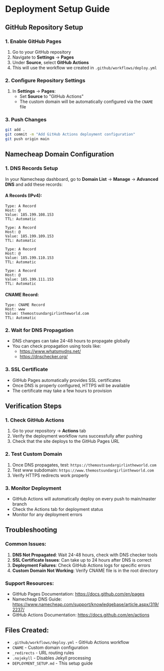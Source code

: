 # Deployment Setup Guide

## GitHub Repository Setup

### 1. Enable GitHub Pages
1. Go to your GitHub repository
2. Navigate to **Settings** → **Pages**
3. Under **Source**, select **GitHub Actions**
4. This will use the workflow we created in `.github/workflows/deploy.yml`

### 2. Configure Repository Settings
1. In **Settings** → **Pages**:
   - Set **Source** to "GitHub Actions"
   - The custom domain will be automatically configured via the `CNAME` file

### 3. Push Changes
```bash
git add .
git commit -m "Add GitHub Actions deployment configuration"
git push origin main
```

## Namecheap Domain Configuration

### 1. DNS Records Setup
In your Namecheap dashboard, go to **Domain List** → **Manage** → **Advanced DNS** and add these records:

#### A Records (IPv4):
```
Type: A Record
Host: @
Value: 185.199.108.153
TTL: Automatic

Type: A Record  
Host: @
Value: 185.199.109.153
TTL: Automatic

Type: A Record
Host: @
Value: 185.199.110.153
TTL: Automatic

Type: A Record
Host: @
Value: 185.199.111.153
TTL: Automatic
```

#### CNAME Record:
```
Type: CNAME Record
Host: www
Value: themostsundargirlintheworld.com
TTL: Automatic
```

### 2. Wait for DNS Propagation
- DNS changes can take 24-48 hours to propagate globally
- You can check propagation using tools like:
  - https://www.whatsmydns.net/
  - https://dnschecker.org/

### 3. SSL Certificate
- GitHub Pages automatically provides SSL certificates
- Once DNS is properly configured, HTTPS will be available
- The certificate may take a few hours to provision

## Verification Steps

### 1. Check GitHub Actions
1. Go to your repository → **Actions** tab
2. Verify the deployment workflow runs successfully after pushing
3. Check that the site deploys to the GitHub Pages URL

### 2. Test Custom Domain
1. Once DNS propagates, test: `https://themostsundargirlintheworld.com`
2. Test www subdomain: `https://www.themostsundargirlintheworld.com`
3. Verify HTTPS redirects work properly

### 3. Monitor Deployment
- GitHub Actions will automatically deploy on every push to main/master branch
- Check the Actions tab for deployment status
- Monitor for any deployment errors

## Troubleshooting

### Common Issues:
1. **DNS Not Propagated**: Wait 24-48 hours, check with DNS checker tools
2. **SSL Certificate Issues**: Can take up to 24 hours after DNS is correct
3. **Deployment Failures**: Check GitHub Actions logs for specific errors
4. **Custom Domain Not Working**: Verify CNAME file is in the root directory

### Support Resources:
- GitHub Pages Documentation: https://docs.github.com/en/pages
- Namecheap DNS Guide: https://www.namecheap.com/support/knowledgebase/article.aspx/319/2237/
- GitHub Actions Documentation: https://docs.github.com/en/actions

## Files Created:
- `.github/workflows/deploy.yml` - GitHub Actions workflow
- `CNAME` - Custom domain configuration
- `_redirects` - URL routing rules
- `.nojekyll` - Disables Jekyll processing
- `DEPLOYMENT_SETUP.md` - This setup guide
